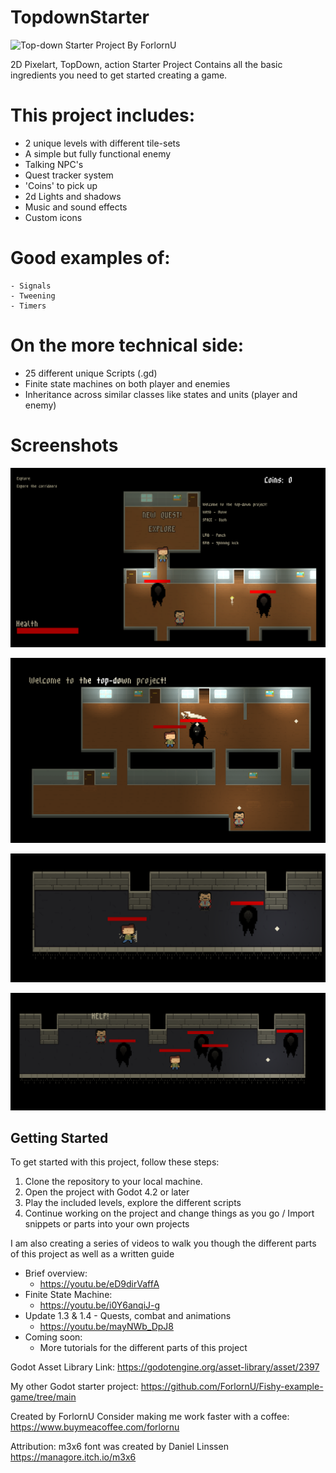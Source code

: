 # TopdownStarter
![Top-down Starter Project By ForlornU](https://github.com/ForlornU/TopdownStarter/assets/101473036/5158caec-a7d6-42a1-af80-54cbdb25588b)

2D Pixelart, TopDown, action Starter Project
Contains all the basic ingredients you need to get started creating a game.

# This project includes:
- 2 unique levels with different tile-sets
- A simple but fully functional enemy
- Talking NPC's
- Quest tracker system
- 'Coins' to pick up
- 2d Lights and shadows
- Music and sound effects
- Custom icons

# Good examples of:
	- Signals
	- Tweening
	- Timers

# On the more technical side:
- 25 different unique Scripts (.gd)
- Finite state machines on both player and enemies
- Inheritance across similar classes like states and units (player and enemy)

# Screenshots
![Screenshot](https://github.com/ForlornU/Images/blob/6c532d99b4435ffb452bdde33de46a07755d6f64/QuestUpdate.png)

![Screenshot](https://github.com/ForlornU/Images/blob/5aa19b63af0e5c04387c91e10b24adf1ae322eef/GameplayPic.png)

![Screenshot](https://github.com/ForlornU/Images/blob/6402e2b16b4515ed8c3ad3dccde223aca574fdc0/basementPic.png)

![Screenshot](https://github.com/ForlornU/Images/blob/6402e2b16b4515ed8c3ad3dccde223aca574fdc0/basement02pic.png)

## Getting Started

To get started with this project, follow these steps:

1. Clone the repository to your local machine.
2. Open the project with Godot 4.2 or later
3. Play the included levels, explore the different scripts
4. Continue working on the project and change things as you go
	/ Import snippets or parts into your own projects

I am also creating a series of videos to walk you though the different parts of this project as well as a written guide

- Brief overview: 
	- https://youtu.be/eD9dirVaffA
- Finite State Machine:
	- https://youtu.be/i0Y6anqiJ-g
 - Update 1.3 & 1.4 - Quests, combat and animations
 	- https://youtu.be/mayNWb_DpJ8
- Coming soon:
	- More tutorials for the different parts of this project

Godot Asset Library Link:
https://godotengine.org/asset-library/asset/2397

My other Godot starter project:
https://github.com/ForlornU/Fishy-example-game/tree/main

Created by ForlornU
Consider making me work faster with a coffee:
https://www.buymeacoffee.com/forlornu

Attribution:
m3x6 font was created by Daniel Linssen
https://managore.itch.io/m3x6
